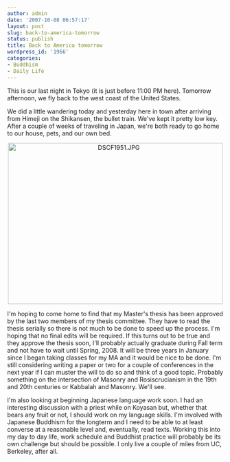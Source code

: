 ```yaml
---
author: admin
date: '2007-10-08 06:57:17'
layout: post
slug: back-to-america-tomorrow
status: publish
title: Back to America tomorrow
wordpress_id: '1966'
categories:
- Buddhism
- Daily Life
---
```

This is our last night in Tokyo (it is just before 11:00 PM here). Tomorrow afternoon, we fly back to the west coast of the United States.

We did a little wandering today and yesterday here in town after arriving from Himeji on the Shikansen, the bullet train. We've kept it pretty low key. After a couple of weeks of traveling in Japan, we're both ready to go home to our house, pets, and our own bed.
<p style="text-align: center"><a href="http://www.flickr.com/photos/albill/1506473682/" title="Photo Sharing">
<img src="http://farm3.static.flickr.com/2139/1506473682_2c335a9a30.jpg" alt="DSCF1951.JPG" height="375" width="500" /></a></p>
I'm hoping to come home to find that my Master's thesis has been approved by the last two members of my thesis committee. They have to read the thesis serially so there is not much to be done to speed up the process. I'm hoping that no final edits will be required. If this turns out to be true and they approve the thesis soon, I'll probably actually graduate during Fall term and not have to wait until Spring, 2008. It will be three years in January since I began taking classes for my MA and it would be nice to be done. I'm still considering writing a paper or two for a couple of conferences in the next year if I can muster the will to do so and think of a good topic. Probably something on the intersection of Masonry and Rosiscrucianism in the 19th and 20th centuries or Kabbalah and Masonry. We'll see.

I'm also looking at beginning Japanese language work soon. I had an interesting discussion with a priest while on Koyasan but, whether that bears any fruit or not, I should work on my language skills. I'm involved with Japanese Buddhism for the longterm and I need to be able to at least converse at a reasonable level and, eventually, read texts. Working this into my day to day life, work schedule and Buddhist practice will probably be its own challenge but should be possible. I only live a couple of miles from UC, Berkeley, after all.
